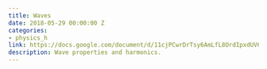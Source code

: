 ```yaml
---
title: Waves
date: 2018-05-29 00:00:00 Z
categories:
- physics_h
link: https://docs.google.com/document/d/11cjPCwrDrTsy6AmLfL8OrdIpxdUV6tnVoRUrbeK1zqo/
description: Wave properties and harmonics.
---
```


